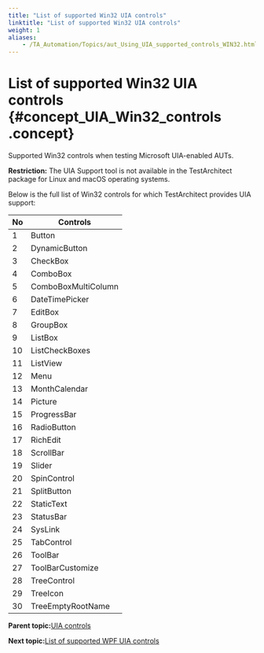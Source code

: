 ```yaml
--- 
title: "List of supported Win32 UIA controls"
linktitle: "List of supported Win32 UIA controls"
weight: 1
aliases: 
    - /TA_Automation/Topics/aut_Using_UIA_supported_controls_WIN32.html
---
```

# List of supported Win32 UIA controls {#concept_UIA_Win32_controls .concept}

Supported Win32 controls when testing Microsoft UIA-enabled AUTs.

**Restriction:** The UIA Support tool is not available in the TestArchitect package for Linux and macOS operating systems.

Below is the full list of Win32 controls for which TestArchitect provides UIA support:

|No|Controls|
|--|--------|
|1|Button|
|2|DynamicButton|
|3|CheckBox|
|4|ComboBox|
|5|ComboBoxMultiColumn|
|6|DateTimePicker|
|7|EditBox|
|8|GroupBox|
|9|ListBox|
|10|ListCheckBoxes|
|11|ListView|
|12|Menu|
|13|MonthCalendar|
|14|Picture|
|15|ProgressBar|
|16|RadioButton|
|17|RichEdit|
|18|ScrollBar|
|19|Slider|
|20|SpinControl|
|21|SplitButton|
|22|StaticText|
|23|StatusBar|
|24|SysLink|
|25|TabControl|
|26|ToolBar|
|27|ToolBarCustomize|
|28|TreeControl|
|29|TreeIcon|
|30|TreeEmptyRootName|

**Parent topic:**[UIA controls](../../TA_Automation/Topics/aut_UIA_controls.html)

**Next topic:**[List of supported WPF UIA controls](../../TA_Automation/Topics/aut_Using_UIA_supported_controls_WPF.html)

